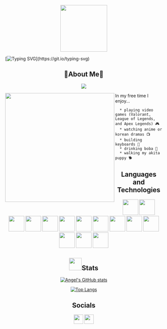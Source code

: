 <p align="center"><img src="https://static.wikia.nocookie.net/kirby-live-radio/images/2/24/Parasol_Kirby.gif/revision/latest?cb=20200816131509" style="width:150px;"></p>

[![Typing SVG](https://readme-typing-svg.herokuapp.com?size=24&color=FFD8D8&center=true&vCenter=true&width=1012&lines=Hello...;Thank+you+for+landing+on+my+github!;My+name+is+Angel+%E0%B8%85%5E%E2%80%A2%EF%BB%8C%E2%80%A2%5E%E0%B8%85;Enjoy+your+stay.)](https://git.io/typing-svg)

<h2 align="center"> 🌻About Me🌻 </h2>

<div align="center"> 
   
   ![](https://komarev.com/ghpvc/?username=AngelShuWei&color=ffd1dc)
</div>

<p>
   <img align="left" src="https://c.tenor.com/Q9Vvb5f1S1YAAAAC/anya-forger-spy-x-family.gif" style="width:350px"/> 
   
   In my free time I enjoy...
   
      * playing video games (Valorant, League of Legends, and Apex Legends) 🎮
      * watching anime or korean dramas 📺
      * building keyboards 🎹
      * drinking boba 🍵
      * walking my akita puppy 🐕
</p>

<h2 align="center"> Languages and Technologies </h2>
<div align="center">
   <img src="https://cdn.jsdelivr.net/gh/devicons/devicon/icons/javascript/javascript-plain.svg" style="width:50px;" />
   <img src="https://svgshare.com/i/931.svg" style="width:50px;" />
   <img src="https://seeklogo.com/images/N/nodejs-logo-FBE122E377-seeklogo.com.png" style="width:50px;" />
   <img src="https://cdn.jsdelivr.net/gh/devicons/devicon/icons/react/react-original-wordmark.svg" style="width:50px;" />
   <img src="https://cdn.jsdelivr.net/gh/devicons/devicon/icons/redux/redux-original.svg" style="width:50px;" />
   <img src="https://seeklogo.com/images/P/python-logo-A32636CAA3-seeklogo.com.png" style="width:50px;" />
   <img src="https://seeklogo.com/images/F/flask-logo-44C507ABB7-seeklogo.com.png" style="width:50px;" />
   <img src="https://cdn.jsdelivr.net/gh/devicons/devicon/icons/postgresql/postgresql-original-wordmark.svg" style="width:50px;" />
   <img src="https://cdn.jsdelivr.net/gh/devicons/devicon/icons/sequelize/sequelize-plain-wordmark.svg" style="width:50px;" />
   <img src="https://cdn.jsdelivr.net/gh/devicons/devicon/icons/html5/html5-plain-wordmark.svg" style="width:50px;" />
   <img src="https://cdn.jsdelivr.net/gh/devicons/devicon/icons/css3/css3-plain-wordmark.svg" style="width:50px;" />
   <img src="https://cdn.jsdelivr.net/gh/devicons/devicon/icons/vscode/vscode-original-wordmark.svg" style="width:50px;" />
   <img src="https://cdn.jsdelivr.net/gh/devicons/devicon/icons/heroku/heroku-plain-wordmark.svg" style="width:50px;" />
   <img src="https://seeklogo.com/images/A/aws-s3-simple-storage-service-logo-B280D33C1B-seeklogo.com.png" style="width:50px;" />
</div>

<h2 align="center"><img height="40" src="https://raw.githubusercontent.com/innng/innng/master/assets/kyubey.gif">Stats</h2>

<div align="center"> 
   
   [![Angel's GitHub stats](https://github-readme-stats.vercel.app/api?username=AngelShuWei&theme=calm&text_color=d7e3fc&title_color=a69ecd)](https://github.com/angelshuwei/github-readme-stats)

   [![Top Langs](https://github-readme-stats.vercel.app/api/top-langs/?username=AngelShuWei&layout=compact&theme=calm&text_color=d7e3fc&title_color=a69ecd)](https://github.com/AngelShuWei/github-readme-stats)
</div>

<h2 align="center">Socials</h2>
<div align="center">
   <a href="https://www.linkedin.com/in/angel-wei-21952b16a/" target="_blank" target="_blank"><img src="https://cdn-icons-png.flaticon.com/512/174/174857.png"            style="width:30px;" /></a>
   <a href="https://angel.co/u/angel-wei-1" target="_blank"><img src="https://www.svgimages.com/svg-image/s7/angellist-logo-256x256.png" style="width:30px;" /></a>
</div>

<!--
**AngelShuWei/AngelShuWei** is a ✨ _special_ ✨ repository because its `README.md` (this file) appears on your GitHub profile.

Here are some ideas to get you started:

- 🔭 I’m currently working on ...
- 🌱 I’m currently learning ...
- 👯 I’m looking to collaborate on ...
- 🤔 I’m looking for help with ...
- 💬 Ask me about ...
- 📫 How to reach me: ...
- 😄 Pronouns: ...
- ⚡ Fun fact: ...
-->
